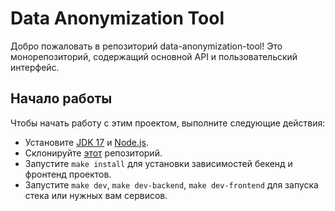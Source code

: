# Data Anonymization Tool

Добро пожаловать в репозиторий data-anonymization-tool! Это монорепозиторий, содержащий основной API и пользовательский интерфейс.

## Начало работы

Чтобы начать работу с этим проектом, выполните следующие действия:
- Установите [JDK 17](https://www.oracle.com/java/technologies/javase/jdk17-archive-downloads.html) и [Node.js](https://nodejs.org/).
- Склонируйте [этот](https://github.com/Popov-Dmitry/data-anonymization-tool) репозиторий.
- Запустите `make install` для установки зависимостей бекенд и фронтенд проектов.
- Запустите `make dev`, `make dev-backend`, `make dev-frontend` для запуска стека или нужных вам сервисов.